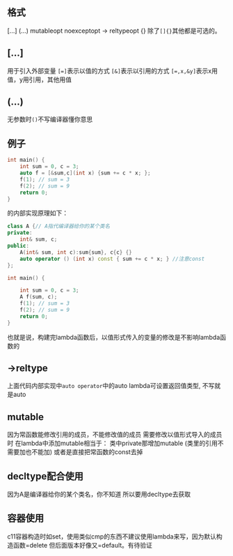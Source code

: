 ## 格式
[...] (...) mutableopt noexceptopt -> reltypeopt {}
除了`[]{}`其他都是可选的。

## [...]
用于引入外部变量
`[=]`表示以值的方式
`[&]`表示以引用的方式
`[=,x,&y]`表示x用值，y用引用，其他用值

## (...)
无参数时`()`不写编译器懂你意思

## 例子
```c++
int main() {
	int sum = 0, c = 3;
	auto f = [&sum,c](int x) {sum += c * x; };
	f(1); // sum = 3
	f(2); // sum = 9
	return 0;
}
```
的内部实现原理如下：
```c++
class A {// A指代编译器给你的某个类名
private:
	int& sum, c;
public:
	A(int& sum, int c):sum{sum}, c{c} {}
	auto operator () (int x) const { sum += c * x; } //注意const
};

int main() {

	int sum = 0, c = 3;
	A f(sum, c);
	f(1); // sum = 3
	f(2); // sum = 9
	return 0;
}
```
也就是说，构建完lambda函数后，以值形式传入的变量的修改是不影响lambda函数的

## ->reltype
上面代码内部实现中`auto operator`中的auto
lambda可设置返回值类型, 不写就是auto

## mutable
因为常函数能修改引用的成员，不能修改值的成员
需要修改以值形式导入的成员时
在lambda中添加mutable相当于：
类中private那增加mutable (类里的引用不需要加也不能加)
或者是直接把常函数的const去掉

## decltype配合使用
因为A是编译器给你的某个类名，你不知道
所以要用decltype去获取

## 容器使用
c11容器构造时如set，使用类似cmp的东西不建议使用lambda来写，因为默认构造函数=delete
但后面版本好像又=default。有待验证